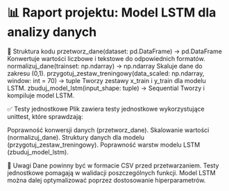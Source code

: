 # 📊 Raport projektu: Model LSTM dla analizy danych

📁 Struktura kodu
przetworz_dane(dataset: pd.DataFrame) -> pd.DataFrame
Konwertuje wartości liczbowe i tekstowe do odpowiednich formatów.
normalizuj_dane(trainset: np.ndarray) -> np.ndarray
Skaluje dane do zakresu (0,1).
przygotuj_zestaw_treningowy(data_scaled: np.ndarray, window: int = 70) -> tuple
Tworzy zestawy x_train i y_train dla modelu LSTM.
zbuduj_model_lstm(input_shape: tuple) -> Sequential
Tworzy i kompiluje model LSTM.


✅ Testy jednostkowe
Plik zawiera testy jednostkowe wykorzystujące unittest, które sprawdzają:

Poprawność konwersji danych (przetworz_dane).
Skalowanie wartości (normalizuj_dane).
Struktury danych dla modelu (przygotuj_zestaw_treningowy).
Poprawność warstw modelu LSTM (zbuduj_model_lstm).

📌 Uwagi
Dane powinny być w formacie CSV przed przetwarzaniem.
Testy jednostkowe pomagają w walidacji poszczególnych funkcji.
Model LSTM można dalej optymalizować poprzez dostosowanie hiperparametrów.
